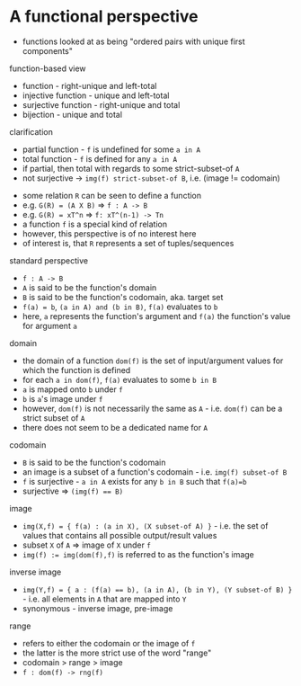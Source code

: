 
<!-- ======================================================================= -->
# A functional perspective

* functions looked at as being "ordered pairs with unique first components"

function-based view

* function - right-unique and left-total
* injective function - unique and left-total
* surjective function - right-unique and total
* bijection - unique and total

clarification

* partial function - `f` is undefined for some `a in A`
* total function - `f` is defined for any `a in A`
* if partial, then total with regards to some strict-subset-of `A`
* not surjective -> `img(f) strict-subset-of B`, i.e. (image != codomain)

<!-- ======================================================================= -->

* some relation `R` can be seen to define a function
* e.g. `G(R) = (A X B)` => `f : A -> B`
* e.g. `G(R) = xT^n` => `f: xT^(n-1) -> Tn`
* a function `f` is a special kind of relation
* however, this perspective is of no interest here
* of interest is, that `R` represents a set of tuples/sequences

standard perspective

* `f : A -> B`
* `A` is said to be the function's domain
* `B` is said to be the function's codomain, aka. target set
* `f(a) = b`, `(a in A) and (b in B)`, `f(a)` evaluates to `b`
* here, `a` represents the function's argument and
  `f(a)` the function's value for argument `a`

domain

* the domain of a function `dom(f)` is
  the set of input/argument values for which the function is defined
* for each `a in dom(f)`, `f(a)` evaluates to some `b in B`
* `a` is mapped onto `b` under `f`
* `b` is `a`'s image under `f`
* however, `dom(f)` is not necessarily the same as `A` -
  i.e. `dom(f)` can be a strict subset of `A`
* there does not seem to be a dedicated name for `A`

codomain

* `B` is said to be the function's codomain
* an image is a subset of a function's codomain - i.e. `img(f) subset-of B`
* `f` is surjective - `a in A` exists for any `b in B` such that `f(a)=b`
* surjective => `(img(f) == B)`

image

* `img(X,f) = { f(a) : (a in X), (X subset-of A) }` -
  i.e. the set of values that contains all possible output/result values
* subset `X` of `A` => image of `X` under `f`
* `img(f) := img(dom(f),f)` is referred to as the function's image

inverse image

* `img(Y,f) = { a : (f(a) == b), (a in A), (b in Y), (Y subset-of B) }` -
  i.e. all elements in `A` that are mapped into `Y`
* synonymous - inverse image, pre-image

range

* refers to either the codomain or the image of `f`
* the latter is the more strict use of the word "range"
* codomain > range > image
* `f : dom(f) -> rng(f)`
